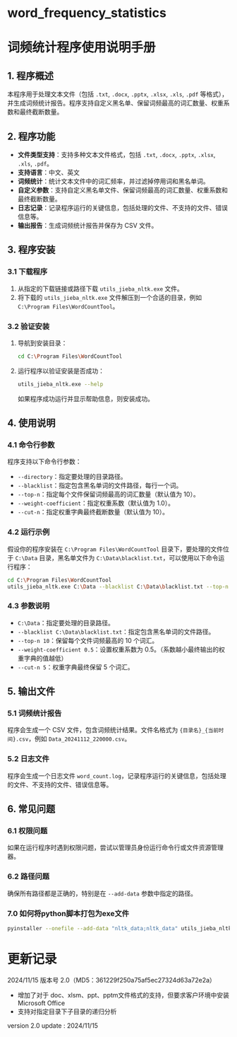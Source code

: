 # word_frequency_statistics
# 词频统计程序使用说明手册

## 1. 程序概述

本程序用于处理文本文件（包括 `.txt`, `.docx`, `.pptx`, `.xlsx`, `.xls`, `.pdf` 等格式），并生成词频统计报告。程序支持自定义黑名单、保留词频最高的词汇数量、权重系数和最终截断数量。

## 2. 程序功能

- **文件类型支持**：支持多种文本文件格式，包括 `.txt`, `.docx`, `.pptx`, `.xlsx`, `.xls`, `.pdf`。
- **支持语言**：中文、英文
- **词频统计**：统计文本文件中的词汇频率，并过滤掉停用词和黑名单词。
- **自定义参数**：支持自定义黑名单文件、保留词频最高的词汇数量、权重系数和最终截断数量。
- **日志记录**：记录程序运行的关键信息，包括处理的文件、不支持的文件、错误信息等。
- **输出报告**：生成词频统计报告并保存为 CSV 文件。

## 3. 程序安装

### 3.1 下载程序

1. 从指定的下载链接或路径下载 `utils_jieba_nltk.exe` 文件。
2. 将下载的 `utils_jieba_nltk.exe` 文件解压到一个合适的目录，例如 `C:\Program Files\WordCountTool`。

### 3.2 验证安装

1. 导航到安装目录：

   ```sh
   cd C:\Program Files\WordCountTool
   ```

2. 运行程序以验证安装是否成功：

   ```sh
   utils_jieba_nltk.exe --help
   ```

   如果程序成功运行并显示帮助信息，则安装成功。

## 4. 使用说明

### 4.1 命令行参数

程序支持以下命令行参数：

- `--directory`：指定要处理的目录路径。
- `--blacklist`：指定包含黑名单词的文件路径，每行一个词。
- `--top-n`：指定每个文件保留词频最高的词汇数量（默认值为 10）。
- `--weight-coefficient`：指定权重系数（默认值为 1.0）。
- `--cut-n`：指定权重字典最终截断数量（默认值为 10）。

### 4.2 运行示例

假设你的程序安装在 `C:\Program Files\WordCountTool` 目录下，要处理的文件位于 `C:\Data` 目录，黑名单文件为 `C:\Data\blacklist.txt`，可以使用以下命令运行程序：

```sh
cd C:\Program Files\WordCountTool
utils_jieba_nltk.exe C:\Data --blacklist C:\Data\blacklist.txt --top-n 10 --weight-coefficient 0.5 --cut-n 5
```

### 4.3 参数说明

- `C:\Data`：指定要处理的目录路径。
- `--blacklist C:\Data\blacklist.txt`：指定包含黑名单词的文件路径。
- `--top-n 10`：保留每个文件词频最高的 10 个词汇。
- `--weight-coefficient 0.5`：设置权重系数为 0.5。（系数越小最终输出的权重字典的值越低）
- `--cut-n 5`：权重字典最终保留 5 个词汇。

## 5. 输出文件

### 5.1 词频统计报告

程序会生成一个 CSV 文件，包含词频统计结果。文件名格式为 `{目录名}_{当前时间}.csv`，例如 `Data_20241112_220000.csv`。

### 5.2 日志文件

程序会生成一个日志文件 `word_count.log`，记录程序运行的关键信息，包括处理的文件、不支持的文件、错误信息等。

## 6. 常见问题

### 6.1 权限问题

如果在运行程序时遇到权限问题，尝试以管理员身份运行命令行或文件资源管理器。

### 6.2 路径问题

确保所有路径都是正确的，特别是在 `--add-data` 参数中指定的路径。

### 7.0 如何将python脚本打包为exe文件
 ```sh
pyinstaller --onefile --add-data "nltk_data;nltk_data" utils_jieba_nltk.exe --help
```

# 更新记录

2024/11/15   版本号 2.0（MD5：361229f250a75af5ec27324d63a72e2a）

- 增加了对于 doc、xlsm、ppt、pptm文件格式的支持，但要求客户环境中安装Microsoft Office
- 支持对指定目录下子目录的递归分析



version 2.0  update : 2024/11/15 
